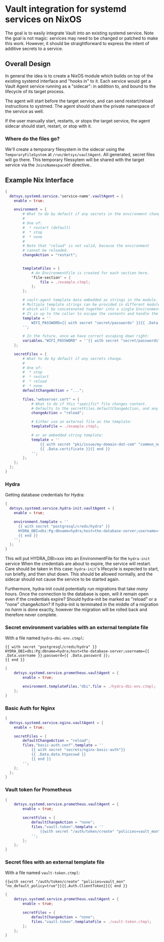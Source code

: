 # Vault integration for systemd services on NixOS

The goal is to easily integrate Vault into an existing systemd service.
Note the goal is not magic: services may need to be changed or patched to make this work.
However, it should be straightforward to express the intent of additive secrets to a service.

## Overall Design

In general the idea is to create a NixOS module which builds on top of the existing systemd interface and "hooks in" to it.
Each service would get a Vault Agent service running as a "sidecar": in addition to, and bound to the lifecycle of its target process.

The agent will start before the target service, and can send restart/reload instructions to systmed. The agent should share the private namespace of the service as well.

If the user manually start, restarts, or stops the target service, the agent sidecar should start, restart, or stop with it.

### Where do the files go?

We'll create a temporary filesystem in the sidecar using the `TemporaryFileSystem` at `/run/detsys/vaultAgent`.
All generated, secret files will go there.
This temporary filessytem will be shared with the target service via the `JoinsNamespaceOf` directive..

## Example Nix Interface

```nix
{
  detsys.systemd.service."service-name".vaultAgent = {
    enable = true;

    environment = {
        # What to do by default if any secrets in the environment change.
        #
        # One of:
        #  * restart (default)
        #  * stop
        #  * none
        #
        # Note that "reload" is not valid, because the environment
        # cannot be reloaded.
        changeAction = "restart";

        
        templateFiles = {
            # An EnvironmentFile is created for each section here.
            "file-section" = {
                file = ./example.ctmpl;
            };
        };

        # vault-agent template data embedded as strings in the module.
        # Multiple template strings can be provided in different modules,
        # which will be concatenated together into a single EnvironmentFile.
        # It is up to the caller to escape the contents and handle the input properly.
        template = ''
            WIFI_PASSWORD={{ with secret "secret/passwords" }}{{ .Data.wifi }}{{ end }}
        '';

        # In the future, once we have correct escaping down right:
        variables."WIFI_PASSWORD" = ''{{ with secret "secret/passwords" }}{{ .Data.wifi }}{{ end }}'';
    };

    secretFiles = {
        # What to do by default if any secrets change.
        #
        # One of:
        #  * stop
        #  * restart
        #  * reload
        #  * none
        defaultChangeAction = "...";

        files."webserver.cert" = {
            # What to do if this *specific* file changes content.
            # Defaults to the secretFiles.defaultChangeAction, and any of those values are valid here too.
            changeAction = "reload";

            # Either use an external file as the template:
            templateFile = ./example.ctmpl;

            # or an embedded string template:
            template = ''
                {{ with secret "pki/issue/my-domain-dot-com" "common_name=foo.example.com" }}
                {{ .Data.certificate }}{{ end }}
            '';
        };
    };
  };
}
```

### Hydra

Getting database credentials for Hydra:

```nix
{
  detsys.systemd.service.hydra-init.vaultAgent = {
    enable = true;

    environment.template = ''
      {{ with secret "postgresql/creds/hydra" }}
      HYDRA_DBI=dbi:Pg:dbname=hydra;host=the-database-server;username={{ .Data.username }};password={{ .Data.password }};
      {{ end }}
    '';
  };
}
```

This will put HYDRA_DBI=xxx into an EnvironmentFile for the `hydra-init` service
When the credentials are about to expire, the service will restart.
Care should be taken in this case: `hydra-init`'s lifecycle is expected to start, run briefly, and then shut down.
This should be allowed normally, and the sidecar should not cause the service to be started again.

Furthermore, hydra-init could potentially run migrations that take _many_ hours.
Once the connection to the database is open, will it remain open even if the credentials expire?
Should hydra-init be marked as "reload" or a "none" changeAction?
If hydra-init is terminated in the middle of a migration no _harm_ is done exactly, however the migration will be rolled back and therefore never complete.


### Secret environment variables with an external template file

With a file named `hydra-dbi-env.ctmpl`:

```ctmpl
{{ with secret "postgresql/creds/hydra" }}
HYDRA_DBI=dbi:Pg:dbname=hydra;host=the-database-server;username={{ .Data.username }};password={{ .Data.password }};
{{ end }}
```

```nix
{
    detsys.systemd.service.prometheus.vaultAgent = {
        enable = true;

        environment.templateFiles."dbi".file = ./hydra-dbi-env.ctmpl;
    };
}
```


### Basic Auth for Nginx

```nix
{
  detsys.systemd.service.nginx.vaultAgent = {
    enable = true;

    secretFiles = {
        defaultChangeAction = "reload";
        files."basic-auth.conf".template = ''
            {{ with secret "secrets/nginx-basic-auth"}}
            {{ .Data.data.htpasswd }}
            {{ end }}
        '';
    };
  };
}
```

### Vault token for Prometheus

```nix
{
    detsys.systemd.service.prometheus.vaultAgent = {
        enable = true;

        secretFiles = {
            defaultChangeAction = "none";
            files."vault.token".template = ''
                {{with secret "/auth/token/create" "policies=vault_mon" "no_default_policy=true"}}{{.Auth.ClientToken}}{{ end }}
            '';
        };
    };
}
```

### Secret files with an external template file

With a file named `vault-token.ctmpl`:

```ctmpl
{{with secret "/auth/token/create" "policies=vault_mon" "no_default_policy=true"}}{{.Auth.ClientToken}}{{ end }}
```

```nix
{
    detsys.systemd.service.prometheus.vaultAgent = {
        enable = true;

        secretFiles = {
            defaultChangeAction = "none";
            files."vault.token".templateFile = ./vault-token.ctmpl;
        };
    };
}
```
